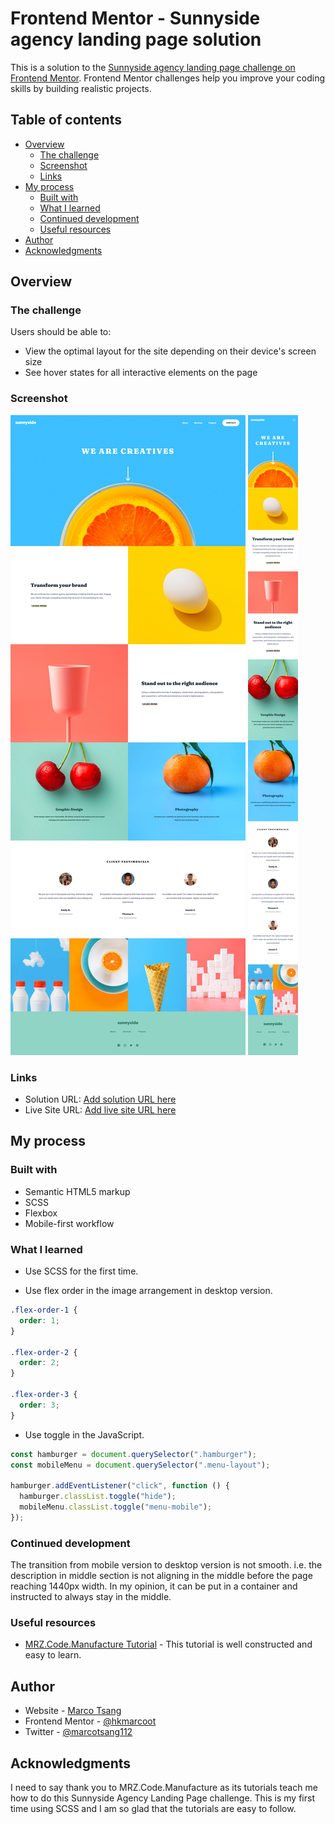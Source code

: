 # Frontend Mentor - Sunnyside agency landing page solution

This is a solution to the [Sunnyside agency landing page challenge on Frontend Mentor](https://www.frontendmentor.io/challenges/sunnyside-agency-landing-page-7yVs3B6ef). Frontend Mentor challenges help you improve your coding skills by building realistic projects.

## Table of contents

- [Overview](#overview)
  - [The challenge](#the-challenge)
  - [Screenshot](#screenshot)
  - [Links](#links)
- [My process](#my-process)
  - [Built with](#built-with)
  - [What I learned](#what-i-learned)
  - [Continued development](#continued-development)
  - [Useful resources](#useful-resources)
- [Author](#author)
- [Acknowledgments](#acknowledgments)

## Overview

### The challenge

Users should be able to:

- View the optimal layout for the site depending on their device's screen size
- See hover states for all interactive elements on the page

### Screenshot

![](./screenshot/sunnyside-desktop.png)
![](./screenshot/sunnyside-mobile.png)

### Links

- Solution URL: [Add solution URL here](https://github.com/hkmarcoot/fementor-sunnyside-agency-landing-page)
- Live Site URL: [Add live site URL here](https://hkmarcoot.github.io/fementor-sunnyside-agency-landing-page)

## My process

### Built with

- Semantic HTML5 markup
- SCSS
- Flexbox
- Mobile-first workflow

### What I learned

- Use SCSS for the first time.

- Use flex order in the image arrangement in desktop version.

```css
.flex-order-1 {
  order: 1;
}

.flex-order-2 {
  order: 2;
}

.flex-order-3 {
  order: 3;
}
```

- Use toggle in the JavaScript.

```js
const hamburger = document.querySelector(".hamburger");
const mobileMenu = document.querySelector(".menu-layout");

hamburger.addEventListener("click", function () {
  hamburger.classList.toggle("hide");
  mobileMenu.classList.toggle("menu-mobile");
});
```

### Continued development

The transition from mobile version to desktop version is not smooth. i.e. the description in middle section is not aligning in the middle before the page reaching 1440px width. In my opinion, it can be put in a container and instructed to always stay in the middle.

### Useful resources

- [MRZ.Code.Manufacture Tutorial](https://www.youtube.com/watch?v=U7ZZnILFO3w) - This tutorial is well constructed and easy to learn.

## Author

- Website - [Marco Tsang](https://www.linkedin.com/in/marco-tsang112)
- Frontend Mentor - [@hkmarcoot](https://www.frontendmentor.io/profile/hkmarcoot)
- Twitter - [@marcotsang112](https://www.twitter.com/marcotsang112)

## Acknowledgments

I need to say thank you to MRZ.Code.Manufacture as its tutorials teach me how to do this Sunnyside Agency Landing Page challenge. This is my first time using SCSS and I am so glad that the tutorials are easy to follow.
